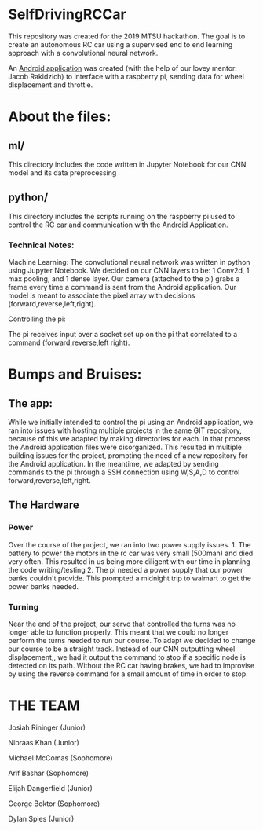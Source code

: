 # SelfDrivingRCCar

This repository was created for the 2019 MTSU hackathon. The goal is to create an autonomous RC car using a supervised end to end learning approach with a convolutional neural network.


An [Android application](https://github.com/JZDesign/SelfDrivingRCCar) was created (with the help of our lovey mentor: Jacob Rakidzich) to interface with a raspberry pi, sending data for wheel displacement and throttle.
### 
# About the files:
## ml/
This directory includes the code written in Jupyter Notebook for our CNN model and its data preprocessing

## python/
This directory includes the scripts running on the raspberry pi used to control the RC car and communication with the Android Application.



### Technical Notes:
Machine Learning:
                The convolutional neural network was written in python using Jupyter Notebook. We decided on our CNN layers to be: 1 Conv2d, 1 max pooling, and 1 dense layer. Our camera (attached to the pi) grabs a frame every time a command is sent from the Android application. Our model is meant to associate the pixel array with decisions (forward,reverse,left,right).
                
Controlling the pi:

The pi receives input over a socket set up on the pi that correlated to a command (forward,reverse,left right).
                
# Bumps and Bruises:
## The app:
While we initially intended to control the pi using an Android application, we ran into issues with hosting multiple projects in the same GIT repository, because of this we adapted by making directories for each. In that process the Android application files were disorganized. This resulted in multiple building issues for the project, prompting the need of a new repository for the Android application. In the meantime, we adapted by sending commands to the pi through a SSH connection using W,S,A,D to control forward,reverse,left,right.

## The Hardware
### Power
Over the course of the project, we ran into two power supply issues. 1. The battery to power the motors in the rc car was very small (500mah) and died very often. This resulted in us being more diligent with our time in planning the code writing/testing
2. The pi needed a power supply that our power banks couldn't provide. This prompted a midnight trip to walmart to get the power banks needed.

### Turning
Near the end of the project, our servo that controlled the turns was no longer able to function properly. This meant that we could no longer perform the turns needed to run our course. To adapt we decided to change our course to be a straight track. Instead of our CNN outputting wheel displacement,, we had it output the command to stop if a specific node is detected on its path. Without the RC car having brakes, we had to improvise by using the reverse command for a small amount of time in order to stop. 


# THE TEAM
Josiah Rininger (Junior)

Nibraas Khan (Junior)

Michael McComas (Sophomore)

Arif Bashar (Sophomore)

Elijah Dangerfield (Junior)

George Boktor (Sophomore)

Dylan Spies (Junior)
